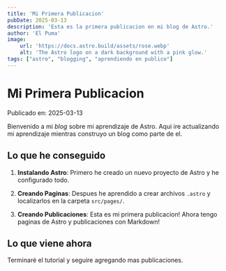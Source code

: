 ```yaml
---
title: 'Mi Primera Publicacion'
pubDate: 2025-03-13
description: 'Esta es la primera publicacion en mi blog de Astro.'
author: 'El Puma'
image:
    url: 'https://docs.astro.build/assets/rose.webp'
    alt: 'The Astro logo on a dark background with a pink glow.'
tags: ["astro", "blogging", "aprendiendo en publico"]
---
```

# Mi Primera Publicacion

Publicado en: 2025-03-13

Bienvenido a mi _blog_ sobre mi aprendizaje de Astro. Aqui ire actualizando mi aprendizaje mientras construyo un blog como parte de el.

## Lo que he conseguido

1. **Instalando Astro**: Primero he creado un nuevo proyecto de Astro y he configurado todo.

2. **Creando Paginas**: Despues he aprendido a crear archivos `.astro` y localizarlos en la carpeta `src/pages/`.

3. **Creando Publicaciones**: Esta es mi primera publicacion! Ahora tengo paginas de Astro y publicaciones con Markdown!

## Lo que viene ahora

Terminaré el tutorial y seguire agregando mas publicaciones.
